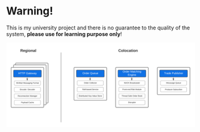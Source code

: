# Warning!
This is my university project and there is no guarantee to the quality of the system, __please use for learning purpose only__!

![Alt text](/bb.png?raw=true "Optional Title")
